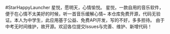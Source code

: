 #StarHappyLauncher
星悦，愿明天，心情愉悦。
星悦，一款自用的音乐软件，便于在心情不太美好的时候，听一首音乐缓解心情~
本仓库免费开源，代码无验证。本人为中学生，此应用基于公益、免费API开发，写的不好，多多担待。
由于中考无时间维护，故开源。欢迎各位提交Issues与完善、维护、新增代码！
